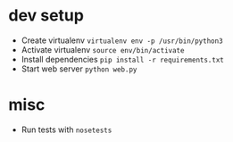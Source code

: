 # dev setup
- Create virtualenv `virtualenv env -p /usr/bin/python3`
- Activate virtualenv `source env/bin/activate`
- Install dependencies `pip install -r requirements.txt`
- Start web server `python web.py`

# misc
- Run tests with `nosetests`
